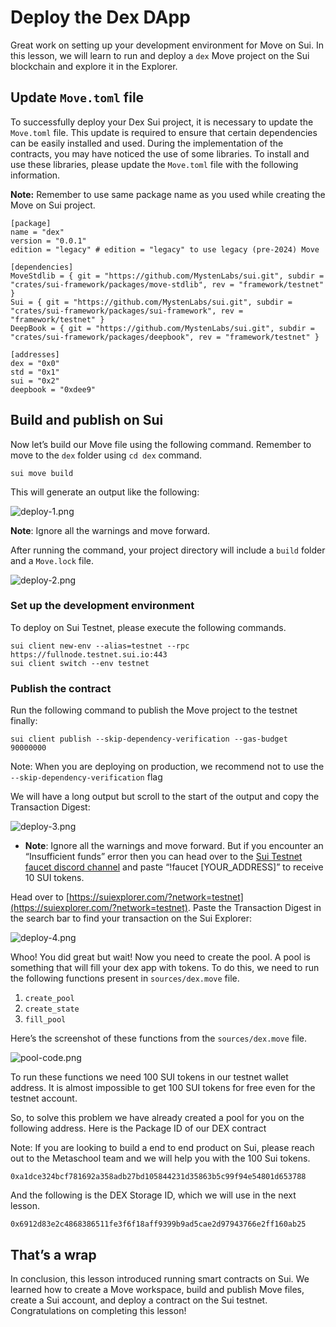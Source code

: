 # Deploy the Dex DApp

Great work on setting up your development environment for Move on Sui. In this lesson, we will learn to run and deploy a `dex` Move project on the Sui blockchain and explore it in the Explorer.

## Update `Move.toml` file

To successfully deploy your Dex Sui project, it is necessary to update the `Move.toml` file. This update is required to ensure that certain dependencies can be easily installed and used. During the implementation of the contracts, you may have noticed the use of some libraries. To install and use these libraries, please update the `Move.toml` file with the following information.

**Note:** Remember to use same package name as you used while creating the Move on Sui project.

```
[package]
name = "dex"
version = "0.0.1"
edition = "legacy" # edition = "legacy" to use legacy (pre-2024) Move

[dependencies]
MoveStdlib = { git = "https://github.com/MystenLabs/sui.git", subdir = "crates/sui-framework/packages/move-stdlib", rev = "framework/testnet" }
Sui = { git = "https://github.com/MystenLabs/sui.git", subdir = "crates/sui-framework/packages/sui-framework", rev = "framework/testnet" }
DeepBook = { git = "https://github.com/MystenLabs/sui.git", subdir = "crates/sui-framework/packages/deepbook", rev = "framework/testnet" }

[addresses]
dex = "0x0"
std = "0x1"
sui = "0x2"
deepbook = "0xdee9"
```

## Build and publish on Sui

Now let’s build our Move file using the following command. Remember to move to the `dex` folder using `cd dex` command.

```
sui move build
```

This will generate an output like the following:

![deploy-1.png](https://github.com/0xmetaschool/Learning-Projects/blob/ba2ce8dea0997931621928704f03f1a8483ecc0d/Build%20the%20Token%20Dex%20DApp/4.%20Deploy%20the%20DApp/assets/deploy-1.png?raw=true)

**Note**: Ignore all the warnings and move forward.

After running the command, your project directory will include a `build` folder and a `Move.lock` file.

![deploy-2.png](https://github.com/0xmetaschool/Learning-Projects/blob/ba2ce8dea0997931621928704f03f1a8483ecc0d/Build%20the%20Token%20Dex%20DApp/4.%20Deploy%20the%20DApp/assets/deploy-2.png?raw=true)

### Set up the development environment

To deploy on Sui Testnet, please execute the following commands.

```
sui client new-env --alias=testnet --rpc https://fullnode.testnet.sui.io:443
sui client switch --env testnet
```

### Publish the contract

Run the following command to publish the Move project to the testnet finally:

```
sui client publish --skip-dependency-verification --gas-budget 90000000
```

Note: When you are deploying on production, we recommend not to use the `--skip-dependency-verification` flag

We will have a long output but scroll to the start of the output and copy the Transaction Digest:

![deploy-3.png](https://github.com/0xmetaschool/Learning-Projects/blob/ba2ce8dea0997931621928704f03f1a8483ecc0d/Build%20the%20Token%20Dex%20DApp/4.%20Deploy%20the%20DApp/assets/deploy-3.png?raw=true)

- **Note**: Ignore all the warnings and move forward. But if you encounter an “Insufficient funds” error then you can head over to the [Sui Testnet faucet discord channel](https://discord.com/channels/916379725201563759/1037811694564560966) and paste “!faucet [YOUR_ADDRESS]” to receive 10 SUI tokens.

Head over to [https://suiexplorer.com/?network=testnet](https://suiexplorer.com/?network=testnet). Paste the Transaction Digest in the search bar to find your transaction on the Sui Explorer:

![deploy-4.png](https://github.com/0xmetaschool/Learning-Projects/blob/ba2ce8dea0997931621928704f03f1a8483ecc0d/Build%20the%20Token%20Dex%20DApp/4.%20Deploy%20the%20DApp/assets/deploy-4.png?raw=true)

Whoo! You did great but wait! Now you need to create the pool. A pool is something that will fill your dex app with tokens. To do this, we need to run the following functions present in `sources/dex.move` file.

1. `create_pool`
2. `create_state`
3. `fill_pool`

Here’s the screenshot of these functions from the `sources/dex.move` file.

![pool-code.png](https://github.com/0xmetaschool/Learning-Projects/blob/ba2ce8dea0997931621928704f03f1a8483ecc0d/Build%20the%20Token%20Dex%20DApp/4.%20Deploy%20the%20DApp/assets/pool-code.png?raw=true)

To run these functions we need 100 SUI tokens in our testnet wallet address. It is almost impossible to get 100 SUI tokens for free even for the testnet account.

So, to solve this problem we have already created a pool for you on the following address. Here is the Package ID of our DEX contract

Note: If you are looking to build a end to end product on Sui, please reach out to the Metaschool team and we will help you with the 100 Sui tokens.

```
0xa1dce324bcf781692a358adb27bd105844231d35863b5c99f94e54801d653788
```

And the following is the DEX Storage ID, which we will use in the next lesson.

```
0x6912d83e2c4868386511fe3f6f18aff9399b9ad5cae2d97943766e2ff160ab25
```

## That’s a wrap

In conclusion, this lesson introduced running smart contracts on Sui. We learned how to create a Move workspace, build and publish Move files, create a Sui account, and deploy a contract on the Sui testnet. Congratulations on completing this lesson!
